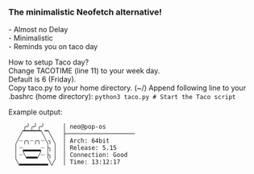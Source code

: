 ### The minimalistic Neofetch alternative!

<p>
- Almost no Delay <br />
- Minimalistic <br />
- Reminds you on taco day <br />

How to setup Taco day? <br />
Change TACOTIME (line 11) to your week day. <br /> 
Default is 6 (Friday). <br />
Copy taco.py to your home directory. (~/)
Append following line to your .bashrc (home directory):
`python3 taco.py # Start the Taco script`

Example output: <br /></p>
```
    ╭╯╭╯╭╯     │ neo@pop-os
   ╱▔▔▔▔▔╲▔╲   ├─────────────────── 
  ╱┈╭╮┈╭╮┈╲╮╲  │ Arch: 64bit
  ▏┈▂▂▂▂▂┈▕╮▕  │ Release: 5.15
  ▏┈╲▂▂▂╱┈▕╮▕  │ Connection: Good
  ╲▂▂▂▂▂▂▂▂╲╱  │ Time: 13:12:17
